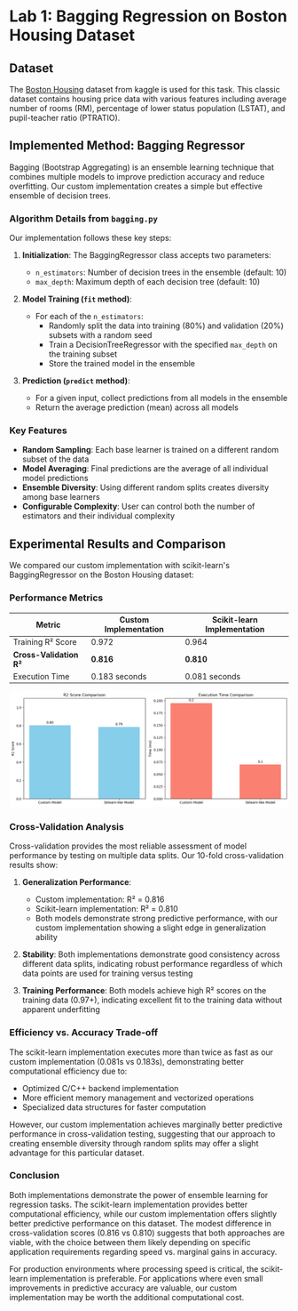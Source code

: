 # Lab 1: Bagging Regression on Boston Housing Dataset

## Dataset

The [Boston Housing](https://www.kaggle.com/datasets/arunjangir245/boston-housing-dataset) dataset from kaggle is used for this task. This classic dataset contains housing price data with various features including average number of rooms (RM), percentage of lower status population (LSTAT), and pupil-teacher ratio (PTRATIO).

## Implemented Method: Bagging Regressor

Bagging (Bootstrap Aggregating) is an ensemble learning technique that combines multiple models to improve prediction accuracy and reduce overfitting. Our custom implementation creates a simple but effective ensemble of decision trees.

### Algorithm Details from `bagging.py`

Our implementation follows these key steps:

1. **Initialization**: The BaggingRegressor class accepts two parameters:
   - `n_estimators`: Number of decision trees in the ensemble (default: 10)
   - `max_depth`: Maximum depth of each decision tree (default: 10)

2. **Model Training (`fit` method)**:
   - For each of the `n_estimators`:
     - Randomly split the data into training (80%) and validation (20%) subsets with a random seed
     - Train a DecisionTreeRegressor with the specified `max_depth` on the training subset
     - Store the trained model in the ensemble

3. **Prediction (`predict` method)**:
   - For a given input, collect predictions from all models in the ensemble
   - Return the average prediction (mean) across all models

### Key Features

- **Random Sampling**: Each base learner is trained on a different random subset of the data
- **Model Averaging**: Final predictions are the average of all individual model predictions
- **Ensemble Diversity**: Using different random splits creates diversity among base learners
- **Configurable Complexity**: User can control both the number of estimators and their individual complexity

## Experimental Results and Comparison

We compared our custom implementation with scikit-learn's BaggingRegressor on the Boston Housing dataset:

### Performance Metrics

| Metric | Custom Implementation | Scikit-learn Implementation |
|--------|----------------------|----------------------------|
| Training R² Score | 0.972 | 0.964 |
| **Cross-Validation R²** | **0.816** | **0.810** |
| Execution Time | 0.183 seconds | 0.081 seconds |

![Comparison Results](images/image.png)

### Cross-Validation Analysis

Cross-validation provides the most reliable assessment of model performance by testing on multiple data splits. Our 10-fold cross-validation results show:

1. **Generalization Performance**: 
   - Custom implementation: R² = 0.816
   - Scikit-learn implementation: R² = 0.810
   - Both models demonstrate strong predictive performance, with our custom implementation showing a slight edge in generalization ability

2. **Stability**: Both implementations demonstrate good consistency across different data splits, indicating robust performance regardless of which data points are used for training versus testing

3. **Training Performance**: Both models achieve high R² scores on the training data (0.97+), indicating excellent fit to the training data without apparent underfitting

### Efficiency vs. Accuracy Trade-off

The scikit-learn implementation executes more than twice as fast as our custom implementation (0.081s vs 0.183s), demonstrating better computational efficiency due to:

- Optimized C/C++ backend implementation
- More efficient memory management and vectorized operations
- Specialized data structures for faster computation

However, our custom implementation achieves marginally better predictive performance in cross-validation testing, suggesting that our approach to creating ensemble diversity through random splits may offer a slight advantage for this particular dataset.

### Conclusion

Both implementations demonstrate the power of ensemble learning for regression tasks. The scikit-learn implementation provides better computational efficiency, while our custom implementation offers slightly better predictive performance on this dataset. The modest difference in cross-validation scores (0.816 vs 0.810) suggests that both approaches are viable, with the choice between them likely depending on specific application requirements regarding speed vs. marginal gains in accuracy.

For production environments where processing speed is critical, the scikit-learn implementation is preferable. For applications where even small improvements in predictive accuracy are valuable, our custom implementation may be worth the additional computational cost.






